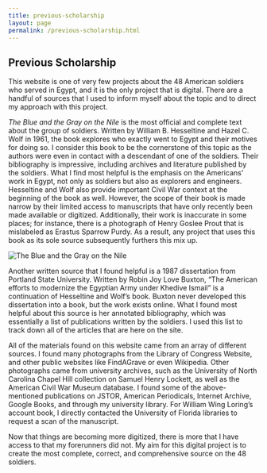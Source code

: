```yaml
---
title: previous-scholarship
layout: page
permalink: /previous-scholarship.html
---
```

## Previous Scholarship

This website is one of very few projects about the 48 American soldiers who served in Egypt, and it is the only project that is digital. There are a handful of sources that I used to inform myself about the topic and to direct my approach with this project.

*The Blue and the Gray on the Nile* is the most official and complete text about the group of soldiers. Written by William B. Hesseltine and Hazel C. Wolf in 1961, the book explores who exactly went to Egypt and their motives for doing so. I consider this book to be the cornerstone of this topic as the authors were even in contact with a descendant of one of the soldiers. Their bibliography is impressive, including archives and literature published by the soldiers. What I find most helpful is the emphasis on the Americans’ work in Egypt, not only as soldiers but also as explorers and engineers. Hesseltine and Wolf also provide important Civil War context at the beginning of the book as well. However, the scope of their book is made narrow by their limited access to manuscripts that have only recently been made available or digitized. Additionally, their work is inaccurate in some places; for instance, there is a photograph of Henry Goslee Prout that is mislabeled as Erastus Sparrow Purdy. As a result, any project that uses this book as its sole source subsequently furthers this mix up. 

![*The Blue and the Gray on the Nile*](https://images-na.ssl-images-amazon.com/images/S/compressed.photo.goodreads.com/books/1615653326i/23013007.jpg)

Another written source that I found helpful is a 1987 dissertation from Portland State University. Written by Robin Joy Love Buxton, “The American efforts to modernize the Egyptian Army under Khedive Ismail” is a continuation of Hesseltine and Wolf’s book. Buxton never developed this dissertation into a book, but the work exists online. What I found most helpful about this source is her annotated bibliography, which was essentially a list of publications written by the soldiers. I used this list to track down all of the articles that are here on the site. 

All of the materials found on this website came from an array of different sources. I found many photographs from the Library of Congress Website, and other public websites like FindAGrave or even Wikipedia. Other photographs came from university archives, such as the University of North Carolina Chapel Hill collection on Samuel Henry Lockett, as well as the American Civil War Museum database. I found some of the above-mentioned publications on JSTOR, American Periodicals, Internet Archive, Google Books, and through my university library. For William Wing Loring’s account book, I directly contacted the University of Florida libraries to request a scan of the manuscript. 

Now that things are becoming more digitized, there is more that I have access to that my forerunners did not. My aim for this digital project is to create the most complete, correct, and comprehensive source on the 48 soldiers. 
